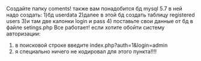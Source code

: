 Создайте папку coments!
также вам понадобится бд mysql 5.7
в ней надо создать:
1)бд userdata
2)далее в этой бд создать таблицу registered users
3)и там две калонки login и pass
4) поставьте свои данные от бд в файле setings.php
Все работает!
если хотите обойти систему авторизации:
1) в поисковой строке введите index.php?auth=1&login=admin
2) я специально ничего не кодировал для этого пункта!!!!
